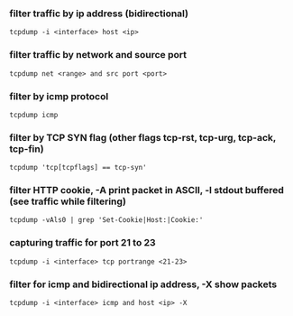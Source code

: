 ### filter traffic by ip address (bidirectional)
```
tcpdump -i <interface> host <ip>
```

### filter traffic by network and source port
```
tcpdump net <range> and src port <port>
```

### filter by icmp protocol
```
tcpdump icmp
```

### filter by TCP SYN flag (other flags tcp-rst, tcp-urg, tcp-ack, tcp-fin)
```
tcpdump 'tcp[tcpflags] == tcp-syn'
```

### filter HTTP cookie, -A print packet in ASCII, -l stdout buffered (see traffic while filtering)
```
tcpdump -vAls0 | grep 'Set-Cookie|Host:|Cookie:'
```

### capturing traffic for port 21 to 23
```
tcpdump -i <interface> tcp portrange <21-23>
```

### filter for icmp and bidirectional ip address, -X show packets
```
tcpdump -i <interface> icmp and host <ip> -X
```


